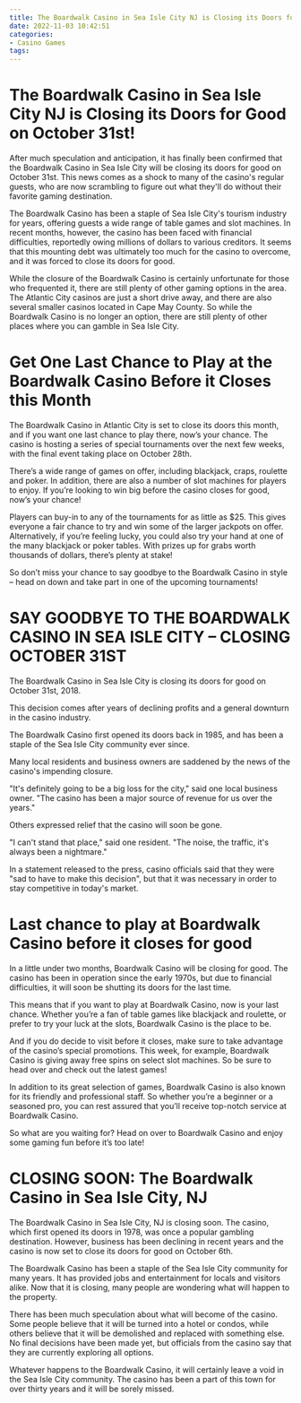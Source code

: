 ```yaml
---
title: The Boardwalk Casino in Sea Isle City NJ is Closing its Doors for Good on October 31st!
date: 2022-11-03 10:42:51
categories:
- Casino Games
tags:
---
```



#  The Boardwalk Casino in Sea Isle City NJ is Closing its Doors for Good on October 31st!

After much speculation and anticipation, it has finally been confirmed that the Boardwalk Casino in Sea Isle City will be closing its doors for good on October 31st. This news comes as a shock to many of the casino's regular guests, who are now scrambling to figure out what they'll do without their favorite gaming destination.

The Boardwalk Casino has been a staple of Sea Isle City's tourism industry for years, offering guests a wide range of table games and slot machines. In recent months, however, the casino has been faced with financial difficulties, reportedly owing millions of dollars to various creditors. It seems that this mounting debt was ultimately too much for the casino to overcome, and it was forced to close its doors for good.

While the closure of the Boardwalk Casino is certainly unfortunate for those who frequented it, there are still plenty of other gaming options in the area. The Atlantic City casinos are just a short drive away, and there are also several smaller casinos located in Cape May County. So while the Boardwalk Casino is no longer an option, there are still plenty of other places where you can gamble in Sea Isle City.

# Get One Last Chance to Play at the Boardwalk Casino Before it Closes this Month

The Boardwalk Casino in Atlantic City is set to close its doors this month, and if you want one last chance to play there, now’s your chance. The casino is hosting a series of special tournaments over the next few weeks, with the final event taking place on October 28th.

There’s a wide range of games on offer, including blackjack, craps, roulette and poker. In addition, there are also a number of slot machines for players to enjoy. If you’re looking to win big before the casino closes for good, now’s your chance!

Players can buy-in to any of the tournaments for as little as $25. This gives everyone a fair chance to try and win some of the larger jackpots on offer. Alternatively, if you’re feeling lucky, you could also try your hand at one of the many blackjack or poker tables. With prizes up for grabs worth thousands of dollars, there’s plenty at stake!

So don’t miss your chance to say goodbye to the Boardwalk Casino in style – head on down and take part in one of the upcoming tournaments!

#  SAY GOODBYE TO THE BOARDWALK CASINO IN SEA ISLE CITY – CLOSING OCTOBER 31ST 

The Boardwalk Casino in Sea Isle City is closing its doors for good on October 31st, 2018.

This decision comes after years of declining profits and a general downturn in the casino industry.

The Boardwalk Casino first opened its doors back in 1985, and has been a staple of the Sea Isle City community ever since.

Many local residents and business owners are saddened by the news of the casino's impending closure.

"It's definitely going to be a big loss for the city," said one local business owner. "The casino has been a major source of revenue for us over the years."

Others expressed relief that the casino will soon be gone.

"I can't stand that place," said one resident. "The noise, the traffic, it's always been a nightmare."

In a statement released to the press, casino officials said that they were "sad to have to make this decision", but that it was necessary in order to stay competitive in today's market.

#  Last chance to play at Boardwalk Casino before it closes for good 

In a little under two months, Boardwalk Casino will be closing for good. The casino has been in operation since the early 1970s, but due to financial difficulties, it will soon be shutting its doors for the last time.

This means that if you want to play at Boardwalk Casino, now is your last chance. Whether you’re a fan of table games like blackjack and roulette, or prefer to try your luck at the slots, Boardwalk Casino is the place to be.

And if you do decide to visit before it closes, make sure to take advantage of the casino’s special promotions. This week, for example, Boardwalk Casino is giving away free spins on select slot machines. So be sure to head over and check out the latest games!

In addition to its great selection of games, Boardwalk Casino is also known for its friendly and professional staff. So whether you’re a beginner or a seasoned pro, you can rest assured that you’ll receive top-notch service at Boardwalk Casino.

So what are you waiting for? Head on over to Boardwalk Casino and enjoy some gaming fun before it’s too late!

#  CLOSING SOON: The Boardwalk Casino in Sea Isle City, NJ

The Boardwalk Casino in Sea Isle City, NJ is closing soon. The casino, which first opened its doors in 1978, was once a popular gambling destination. However, business has been declining in recent years and the casino is now set to close its doors for good on October 6th.

The Boardwalk Casino has been a staple of the Sea Isle City community for many years. It has provided jobs and entertainment for locals and visitors alike. Now that it is closing, many people are wondering what will happen to the property.

There has been much speculation about what will become of the casino. Some people believe that it will be turned into a hotel or condos, while others believe that it will be demolished and replaced with something else. No final decisions have been made yet, but officials from the casino say that they are currently exploring all options.

Whatever happens to the Boardwalk Casino, it will certainly leave a void in the Sea Isle City community. The casino has been a part of this town for over thirty years and it will be sorely missed.